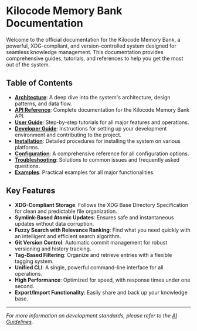 # Kilocode Memory Bank Documentation

Welcome to the official documentation for the Kilocode Memory Bank, a powerful, XDG-compliant, and version-controlled system designed for seamless knowledge management. This documentation provides comprehensive guides, tutorials, and references to help you get the most out of the system.

## Table of Contents

- [**Architecture**](./architecture/overview.md): A deep dive into the system's architecture, design patterns, and data flow.
- [**API Reference**](./api/specifications.md): Complete documentation for the Kilocode Memory Bank API.
- [**User Guide**](./user-guide/getting-started.md): Step-by-step tutorials for all major features and operations.
- [**Developer Guide**](./developer/setup.md): Instructions for setting up your development environment and contributing to the project.
- [**Installation**](./installation/guide.md): Detailed procedures for installing the system on various platforms.
- [**Configuration**](./configuration/reference.md): A comprehensive reference for all configuration options.
- [**Troubleshooting**](./troubleshooting/guide.md): Solutions to common issues and frequently asked questions.
- [**Examples**](./examples/basic-usage.md): Practical examples for all major functionalities.

## Key Features

- **XDG-Compliant Storage**: Follows the XDG Base Directory Specification for clean and predictable file organization.
- **Symlink-Based Atomic Updates**: Ensures safe and instantaneous updates without data corruption.
- **Fuzzy Search with Relevance Ranking**: Find what you need quickly with an intelligent and efficient search algorithm.
- **Git Version Control**: Automatic commit management for robust versioning and history tracking.
- **Tag-Based Filtering**: Organize and retrieve entries with a flexible tagging system.
- **Unified CLI**: A single, powerful command-line interface for all operations.
- **High Performance**: Optimized for speed, with response times under one second.
- **Export/Import Functionality**: Easily share and back up your knowledge base.

---

*For more information on development standards, please refer to the [AI Guidelines](../../AI-GUIDELINES.md).*
